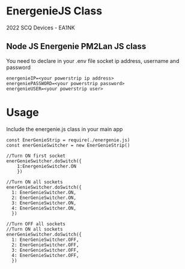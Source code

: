 # EnergenieJS Class
2022 SCQ Devices - EA1NK

## Node JS Energenie PM2Lan JS class

You need to declare in your .env file socket ip address, username and password

```
energenieIP=<your powerstrip ip address>
energeniePASSWORD=<your powerstrip password>
energenieUSER=<your powerstrip user>
```

# Usage

Include the energenie.js class in your main app

```
const EnerGenieStrip = require(./energenie.js)
const enerGenieSwitcher = new EnerGenieStrip()

//Turn ON first socket
enerGenieSwitcher.doSwitch({
    1:EnergenieSwitcher.ON
    })

//Turn ON all sockets
enerGenieSwitcher.doSwitch({
  1: EnerGenieSwitcher.ON,
  2: EnerGenieSwitcher.ON,
  3: EnerGenieSwitcher.ON,
  4: EnerGenieSwitcher.ON,
  })

//Turn OFF all sockets
//Turn ON all sockets
enerGenieSwitcher.doSwitch({
  1: EnerGenieSwitcher.OFF,
  2: EnerGenieSwitcher.OFF,
  3: EnerGenieSwitcher.OFF,
  4: EnerGenieSwitcher.OFF,
  })

```

